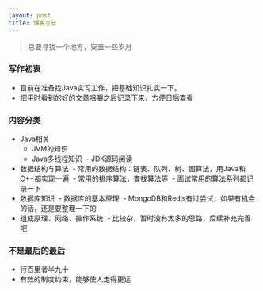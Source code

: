 ```yaml
---
layout: post
title: 博客立意
---
```

> 总要寻找一个地方，安置一些岁月

### 写作初衷
- 目前在准备找Java实习工作，把基础知识扎实一下。
- 把平时看到的好的文章咀嚼之后记录下来，方便日后查看

### 内容分类
- Java相关
  - JVM的知识
  - Java多线程知识
  - JDK源码阅读
- 数据结构与算法
  - 常用的数据结构：链表、队列、树、图算法，用Java和C++都实现一遍
  - 常用的排序算法，查找算法等
  - 面试常用的算法系列都记录一下
- 数据库知识
  - 数据库的基本原理
  - MongoDB和Redis有过尝试，如果有机会的话，还是要整理一下的
- 组成原理、网络、操作系统
  - 比较杂，暂时没有太多的思路，后续补充完善吧
  
 ### 不是最后的最后
 - 行百里者半九十
 - 有效的制度约束，能够使人走得更远
